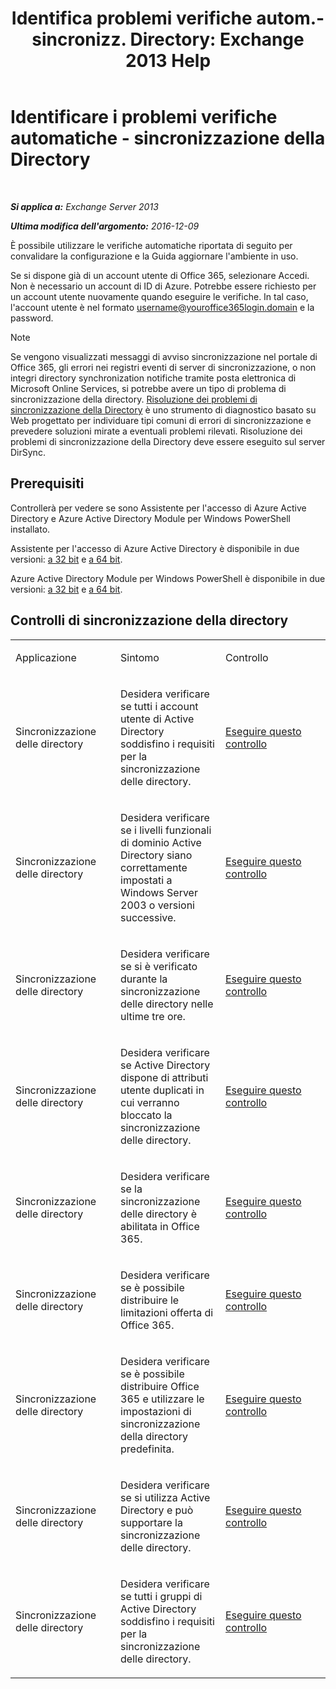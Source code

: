 ﻿---
title: 'Identifica problemi verifiche autom.-sincronizz. Directory: Exchange 2013 Help'
TOCTitle: Identificare i problemi verifiche automatiche - sincronizzazione della Directory
ms:assetid: e6ea900a-c382-444c-a8ce-54d392bfeca3
ms:mtpsurl: https://technet.microsoft.com/it-it/library/Dn793977(v=EXCHG.150)
ms:contentKeyID: 62632443
ms.date: 05/22/2018
mtps_version: v=EXCHG.150
ms.translationtype: MT
---

# Identificare i problemi verifiche automatiche - sincronizzazione della Directory

 

_**Si applica a:** Exchange Server 2013_

_**Ultima modifica dell'argomento:** 2016-12-09_

È possibile utilizzare le verifiche automatiche riportata di seguito per convalidare la configurazione e la Guida aggiornare l'ambiente in uso.

Se si dispone già di un account utente di Office 365, selezionare Accedi. Non è necessario un account di ID di Azure. Potrebbe essere richiesto per un account utente nuovamente quando eseguire le verifiche. In tal caso, l'account utente è nel formato username@youroffice365login.domain e la password.


> [!NOTE]
> Se vengono visualizzati messaggi di avviso sincronizzazione nel portale di Office 365, gli errori nei registri eventi di server di sincronizzazione, o non integri directory synchronization notifiche tramite posta elettronica di Microsoft Online Services, si potrebbe avere un tipo di problema di sincronizzazione della directory. <A href="https://aka.ms/dsup">Risoluzione dei problemi di sincronizzazione della Directory</A> è uno strumento di diagnostico basato su Web progettato per individuare tipi comuni di errori di sincronizzazione e prevedere soluzioni mirate a eventuali problemi rilevati. Risoluzione dei problemi di sincronizzazione della Directory deve essere eseguito sul server DirSync.



## Prerequisiti

Controllerà per vedere se sono Assistente per l'accesso di Azure Active Directory e Azure Active Directory Module per Windows PowerShell installato.

Assistente per l'accesso di Azure Active Directory è disponibile in due versioni: [a 32 bit](https://go.microsoft.com/fwlink/?linkid=286261) e [a 64 bit](https://go.microsoft.com/fwlink/?linkid=286262).

Azure Active Directory Module per Windows PowerShell è disponibile in due versioni: [a 32 bit](https://go.microsoft.com/fwlink/?linkid=286258) e [a 64 bit](https://go.microsoft.com/fwlink/?linkid=286259).

## Controlli di sincronizzazione della directory


<table>
<colgroup>
<col style="width: 33%" />
<col style="width: 33%" />
<col style="width: 33%" />
</colgroup>
<tbody>
<tr class="odd">
<td><p>Applicazione</p></td>
<td><p>Sintomo</p></td>
<td><p>Controllo</p></td>
</tr>
<tr class="even">
<td><p>Sincronizzazione delle directory</p></td>
<td><p>Desidera verificare se tutti i account utente di Active Directory soddisfino i requisiti per la sincronizzazione delle directory.</p></td>
<td><p><a href="https://go.microsoft.com/?linkid=9834884">Eseguire questo controllo</a></p></td>
</tr>
<tr class="odd">
<td><p>Sincronizzazione delle directory</p></td>
<td><p>Desidera verificare se i livelli funzionali di dominio Active Directory siano correttamente impostati a Windows Server 2003 o versioni successive.</p></td>
<td><p><a href="https://go.microsoft.com/?linkid=9834876">Eseguire questo controllo</a></p></td>
</tr>
<tr class="even">
<td><p>Sincronizzazione delle directory</p></td>
<td><p>Desidera verificare se si è verificato durante la sincronizzazione delle directory nelle ultime tre ore.</p></td>
<td><p><a href="https://go.microsoft.com/?linkid=9834887">Eseguire questo controllo</a></p></td>
</tr>
<tr class="odd">
<td><p>Sincronizzazione delle directory</p></td>
<td><p>Desidera verificare se Active Directory dispone di attributi utente duplicati in cui verranno bloccato la sincronizzazione delle directory.</p></td>
<td><p><a href="https://go.microsoft.com/?linkid=9834883">Eseguire questo controllo</a></p></td>
</tr>
<tr class="even">
<td><p>Sincronizzazione delle directory</p></td>
<td><p>Desidera verificare se la sincronizzazione delle directory è abilitata in Office 365.</p></td>
<td><p><a href="https://go.microsoft.com/?linkid=9834887">Eseguire questo controllo</a></p></td>
</tr>
<tr class="odd">
<td><p>Sincronizzazione delle directory</p></td>
<td><p>Desidera verificare se è possibile distribuire le limitazioni offerta di Office 365.</p></td>
<td><p><a href="https://go.microsoft.com/?linkid=9834920">Eseguire questo controllo</a></p></td>
</tr>
<tr class="even">
<td><p>Sincronizzazione delle directory</p></td>
<td><p>Desidera verificare se è possibile distribuire Office 365 e utilizzare le impostazioni di sincronizzazione della directory predefinita.</p></td>
<td><p><a href="https://go.microsoft.com/?linkid=9834876">Eseguire questo controllo</a></p></td>
</tr>
<tr class="odd">
<td><p>Sincronizzazione delle directory</p></td>
<td><p>Desidera verificare se si utilizza Active Directory e può supportare la sincronizzazione delle directory.</p></td>
<td><p><a href="https://go.microsoft.com/?linkid=9834886">Eseguire questo controllo</a></p></td>
</tr>
<tr class="even">
<td><p>Sincronizzazione delle directory</p></td>
<td><p>Desidera verificare se tutti i gruppi di Active Directory soddisfino i requisiti per la sincronizzazione delle directory.</p></td>
<td><p><a href="https://go.microsoft.com/?linkid=9834913">Eseguire questo controllo</a></p></td>
</tr>
</tbody>
</table>

